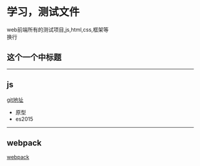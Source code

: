 
# 学习，测试文件

web前端所有的测试项目,js,html,css,框架等  
换行    

这个一个中标题
----
***
## **js**
[git地址](https://github.com/mazhiwen/study-notes/tree/master/js) 
* 原型
* es2015
***
## **webpack**
[webpack](https://github.com/mazhiwen/study-notes/tree/master/webpack)
